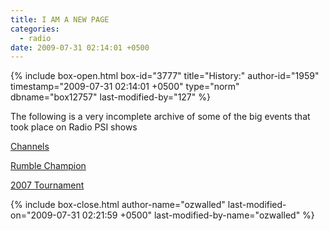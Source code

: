 ```yaml
---
title: I AM A NEW PAGE
categories:
  - radio
date: 2009-07-31 02:14:01 +0500
---
```

{% include box-open.html box-id="3777" title="History:" author-id="1959" timestamp="2009-07-31 02:14:01 +0500" type="norm" dbname="box12757" last-modified-by="127" %}
<p>The following is a very incomplete archive of some of the big events that took place on Radio PSI shows</p>
<p><a href="http://starmen.net/radio/miscellaneous/channels.php">Channels</a></p>
<p><a href="http://starmen.net/radio/miscellaneous/rumble.php">Rumble Champion</a></p>
<p><a href="http://starmen.net/radio/tournament.php">2007 Tournament</a></p>

{% include box-close.html author-name="ozwalled" last-modified-on="2009-07-31 02:21:59 +0500" last-modified-by-name="ozwalled" %}
